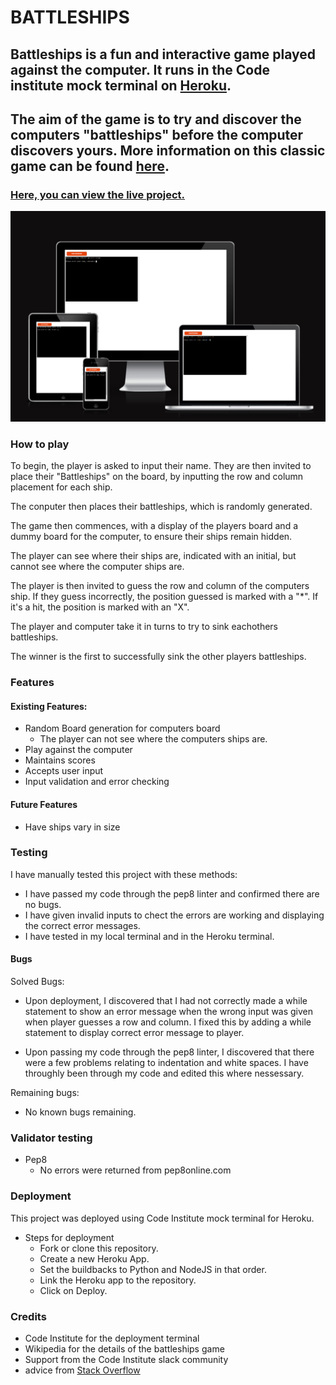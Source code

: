 # BATTLESHIPS

## Battleships is a fun and interactive game played against the computer. It runs in the Code institute mock terminal on [Heroku](https://www.heroku.com/github-students).

## The aim of the game is to try and discover the computers "battleships" before the computer discovers yours. More information on this classic game can be found [here](https://en.wikipedia.org/wiki/Battleship_(game)).

### [Here, you can view the live project.](https://mary-battleships-93db79c894ca.herokuapp.com/)

![Screenshot of project](amiresponsive.png)

### How to play

To begin, the player is asked to input their name. They are then invited to place their "Battleships" on the board, by inputting the row and column placement for each ship.

The conputer then places their battleships, which is randomly generated.

The game then commences, with a display of the players board and a dummy board for the computer, to ensure their ships remain hidden.

The player can see where their ships are, indicated with an initial, but cannot see where the computer ships are.

The player is then invited to guess the row and column of the computers ship. If they guess incorrectly, the position guessed is marked with a "*". If it's a hit, the position is marked with an "X".

The player and computer take it in turns to try to sink eachothers battleships.

The winner is the first to successfully sink the other players battleships.

### Features

#### Existing Features:
* Random Board generation for computers board
  * The player can not see where the computers ships are.
* Play against the computer
* Maintains scores
* Accepts user input
* Input validation and error checking

#### Future Features
* Have ships vary in size

### Testing

I have manually tested this project with these methods:
* I have passed my code through the pep8 linter and confirmed there are no bugs.
* I have given invalid inputs to chect the errors are working and displaying the correct error messages.
* I have tested in my local terminal and in the Heroku terminal.

#### Bugs

Solved Bugs:

* Upon deployment, I discovered that I had not correctly made a while statement to show an error message when the wrong input was given when player guesses a row and column. I fixed this by adding a while statement to display correct error message to player.

* Upon passing my code through the pep8 linter, I discovered that there were a few problems relating to indentation and white spaces. I have throughly been through my code and edited this where nessessary. 

Remaining bugs:

* No known bugs remaining.

### Validator testing
* Pep8
  * No errors were returned from pep8online.com


### Deployment

This project was deployed using Code Institute mock terminal for Heroku.
* Steps for deployment
  * Fork or clone this repository.
  * Create a new Heroku App.
  * Set the buildbacks to Python and NodeJS in that order.
  * Link the Heroku app to the repository.
  * Click on Deploy.

### Credits
* Code Institute for the deployment terminal
* Wikipedia for the details of the battleships game
* Support from the Code Institute slack community
* advice from [Stack Overflow](https://stackoverflow.com/)


